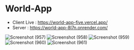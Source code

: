# World-App
- Client Live : https://world-app-five.vercel.app/
- Server : https://world-app-8l7n.onrender.com/

![Screenshot (957)](https://github.com/user-attachments/assets/991f9ee8-a333-4cf6-8c9b-e522dec3ac7f)
![Screenshot (958)](https://github.com/user-attachments/assets/28ce00d4-12e4-4d65-a202-53940ee05f54)
![Screenshot (959)](https://github.com/user-attachments/assets/7f6e7444-7de3-42df-b134-5bc85d598997)
![Screenshot (960)](https://github.com/user-attachments/assets/d5ff9525-44c4-486a-8307-bb603ddea414)
![Screenshot (961)](https://github.com/user-attachments/assets/91d494ee-eaf8-43d5-b794-aac713ed3158)
